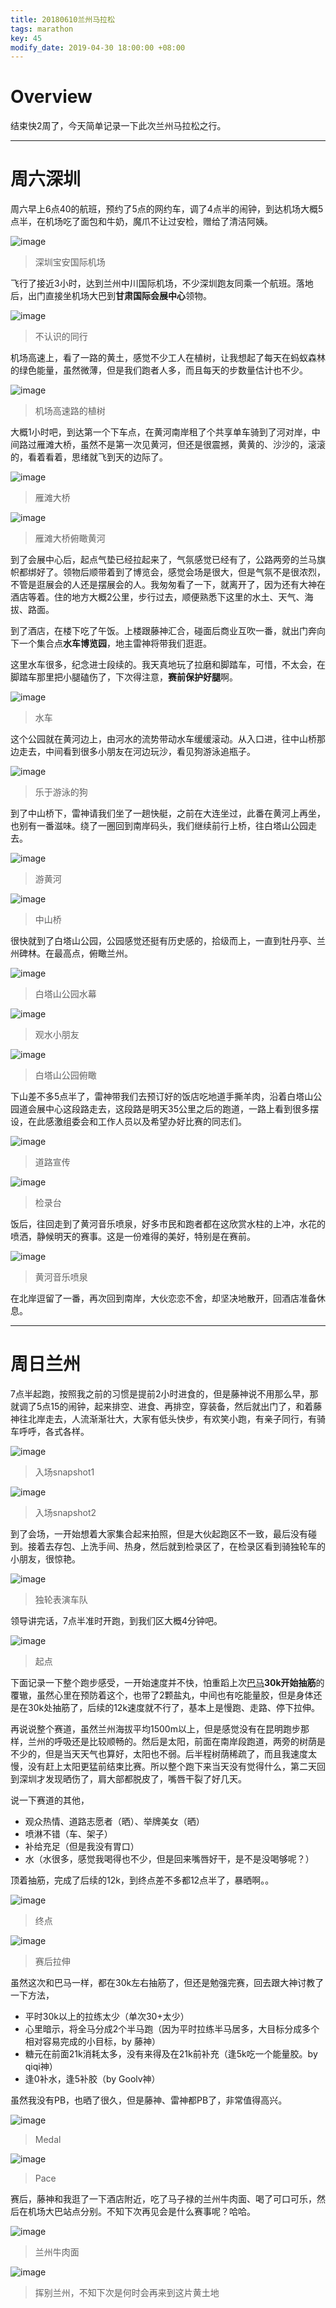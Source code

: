 ```yaml
---
title: 20180610兰州马拉松
tags: marathon
key: 45
modify_date: 2019-04-30 18:00:00 +08:00
---
```


# Overview
结束快2周了，今天简单记录一下此次兰州马拉松之行。

----
# 周六深圳
周六早上6点40的航班，预约了5点的网约车，调了4点半的闹钟，到达机场大概5点半，在机场吃了面包和牛奶，魔爪不让过安检，赠给了清洁阿姨。

![image](https://user-images.githubusercontent.com/8369671/80781327-89bd3f80-8ba4-11ea-9496-d3a5cded054f.png)
> 深圳宝安国际机场

飞行了接近3小时，达到兰州中川国际机场，不少深圳跑友同乘一个航班。落地后，出门直接坐机场大巴到**甘肃国际会展中心**领物。

![image](https://user-images.githubusercontent.com/8369671/80781352-98a3f200-8ba4-11ea-85a1-99e2e8e1c086.png)
> 不认识的同行

机场高速上，看了一路的黄土，感觉不少工人在植树，让我想起了每天在蚂蚁森林的绿色能量，虽然微薄，但是我们跑者人多，而且每天的步数量估计也不少。

![image](https://user-images.githubusercontent.com/8369671/80781360-9b9ee280-8ba4-11ea-83ca-79666a8bec24.png)
> 机场高速路的植树

大概1小时吧，到达第一个下车点，在黄河南岸租了个共享单车骑到了河对岸，中间路过雁滩大桥，虽然不是第一次见黄河，但还是很震撼，黄黄的、沙沙的，滚滚的，看着看着，思绪就飞到天的边际了。

![image](https://user-images.githubusercontent.com/8369671/80781362-9e013c80-8ba4-11ea-9f98-d491adde8fde.png)
> 雁滩大桥

![image](https://user-images.githubusercontent.com/8369671/80781364-a0fc2d00-8ba4-11ea-8f37-98d3ae49bfc1.png)
> 雁滩大桥俯瞰黄河

到了会展中心后，起点气垫已经拉起来了，气氛感觉已经有了，公路两旁的兰马旗帜都绑好了。领物后顺带着到了博览会，感觉会场是很大，但是气氛不是很浓烈，不管是逛展会的人还是摆展会的人。我匆匆看了一下，就离开了，因为还有大神在酒店等着。住的地方大概2公里，步行过去，顺便熟悉下这里的水土、天气、海拔、路面。

到了酒店，在楼下吃了午饭。上楼跟藤神汇合，碰面后商业互吹一番，就出门奔向下一个集合点**水车博览园**，地主雷神将带我们逛逛。

这里水车很多，纪念进士段续的。我天真地玩了拉磨和脚踏车，可惜，不太会，在脚踏车那里把小腿磕伤了，下次得注意，**赛前保护好腿**啊。

![image](https://user-images.githubusercontent.com/8369671/80781368-a2c5f080-8ba4-11ea-8509-662adf33472e.png)
> 水车

这个公园就在黄河边上，由河水的流势带动水车缓缓滚动。从入口进，往中山桥那边走去，中间看到很多小朋友在河边玩沙，看见狗游泳追瓶子。

![image](https://user-images.githubusercontent.com/8369671/80781369-a5c0e100-8ba4-11ea-9583-7963ab4e3a7d.png)
> 乐于游泳的狗

到了中山桥下，雷神请我们坐了一趟快艇，之前在大连坐过，此番在黄河上再坐，也别有一番滋味。绕了一圈回到南岸码头，我们继续前行上桥，往白塔山公园走去。

![image](https://user-images.githubusercontent.com/8369671/80781378-ab1e2b80-8ba4-11ea-866d-6350ec4d7d2d.png)
> 游黄河

![image](https://user-images.githubusercontent.com/8369671/80781381-ad808580-8ba4-11ea-928d-6743ffbdb2ee.png)
> 中山桥

很快就到了白塔山公园，公园感觉还挺有历史感的，拾级而上，一直到牡丹亭、兰州碑林。在最高点，俯瞰兰州。

![image](https://user-images.githubusercontent.com/8369671/80781373-a8bbd180-8ba4-11ea-9177-509ef0c0947b.png)
> 白塔山公园水幕

![image](https://user-images.githubusercontent.com/8369671/80781383-afe2df80-8ba4-11ea-9bed-b8b9da97e8a1.png)
> 观水小朋友

![image](https://user-images.githubusercontent.com/8369671/80781388-b3766680-8ba4-11ea-8184-35de0cd852dc.png)
> 白塔山公园俯瞰

下山差不多5点半了，雷神带我们去预订好的饭店吃地道手撕羊肉，沿着白塔山公园道会展中心这段路走去，这段路是明天35公里之后的跑道，一路上看到很多摆设，在此感激组委会和工作人员以及希望办好比赛的同志们。

![image](https://user-images.githubusercontent.com/8369671/80781390-b5402a00-8ba4-11ea-882c-f10bff6995da.png)
> 道路宣传

![image](https://user-images.githubusercontent.com/8369671/80781394-b7a28400-8ba4-11ea-9ead-fd0470d6eedf.png)
> 检录台

饭后，往回走到了黄河音乐喷泉，好多市民和跑者都在这欣赏水柱的上冲，水花的喷洒，静候明天的赛事。这是一份难得的美好，特别是在赛前。

![image](https://user-images.githubusercontent.com/8369671/80781398-ba04de00-8ba4-11ea-8a1a-457c05433fce.png)
> 黄河音乐喷泉

在北岸逗留了一番，再次回到南岸，大伙恋恋不舍，却坚决地散开，回酒店准备休息。

----
# 周日兰州
7点半起跑，按照我之前的习惯是提前2小时进食的，但是藤神说不用那么早，那就调了5点15的闹钟，起来排空、进食、再排空，穿装备，然后就出门了，和着藤神往北岸走去，人流渐渐壮大，大家有低头快步，有欢笑小跑，有亲子同行，有骑车呼呼，各式各样。

![image](https://user-images.githubusercontent.com/8369671/80781401-bcffce80-8ba4-11ea-9abf-b8423f41eb24.png)
> 入场snapshot1

![image](https://user-images.githubusercontent.com/8369671/80781405-bf622880-8ba4-11ea-8baa-ef1a5e756346.png)
> 入场snapshot2

到了会场，一开始想着大家集合起来拍照，但是大伙起跑区不一致，最后没有碰到。接着去存包、上洗手间、热身，然后就到检录区了，在检录区看到骑独轮车的小朋友，很惊艳。

![image](https://user-images.githubusercontent.com/8369671/80781407-c1c48280-8ba4-11ea-98b4-2f26f2c9b22d.png)
> 独轮表演车队

领导讲完话，7点半准时开跑，到我们区大概4分钟吧。

![image](https://user-images.githubusercontent.com/8369671/80781409-c426dc80-8ba4-11ea-8e9d-9de523a49526.png)
> 起点

下面记录一下整个跑步感受，一开始速度并不快，怕重蹈上次[巴马](https://www.jianshu.com/p/8b43140d435c)**30k开始抽筋**的覆辙，虽然心里在预防着这个，也带了2颗盐丸，中间也有吃能量胶，但是身体还是在30k处抽筋了，后续的12k速度就不行了，基本上是慢跑、走路、停下拉伸。

再说说整个赛道，虽然兰州海拔平均1500m以上，但是感觉没有在昆明跑步那样，兰州的呼吸还是比较顺畅的。然后是太阳，前面在南岸段跑道，两旁的树荫是不少的，但是当天天气也算好，太阳也不弱。后半程树荫稀疏了，而且我速度太慢，没有赶上太阳更猛前结束比赛。所以整个跑下来当天没有觉得什么，第二天回到深圳才发现晒伤了，肩大部都脱皮了，嘴唇干裂了好几天。

说一下赛道的其他，
- 观众热情、道路志愿者（晒）、举牌美女（晒）
- 喷淋不错（车、架子）
- 补给充足（但是我没有胃口）
- 水（水很多，感觉我喝得也不少，但是回来嘴唇好干，是不是没喝够呢？）

顶着抽筋，完成了后续的12k，到终点差不多都12点半了，暴晒啊。。

![image](https://user-images.githubusercontent.com/8369671/80781412-c6893680-8ba4-11ea-92c8-84f2971159c7.png)
> 终点

![image](https://user-images.githubusercontent.com/8369671/80781417-c8eb9080-8ba4-11ea-9893-ee8c75ae04b9.png)
> 赛后拉伸

虽然这次和巴马一样，都在30k左右抽筋了，但还是勉强完赛，回去跟大神讨教了一下方法，
- 平时30k以上的拉练太少（单次30+太少）
- 心里暗示，将全马分成2个半马跑（因为平时拉练半马居多，大目标分成多个相对容易完成的小目标，by 藤神）
- 糖元在前面21k消耗太多，没有来得及在21k前补充（逢5k吃一个能量胶。by qiqi神）
- 逢0补水，逢5补胶（by Goolv神）

虽然我没有PB，也晒了很久，但是藤神、雷神都PB了，非常值得高兴。

![image](https://user-images.githubusercontent.com/8369671/80781420-cbe68100-8ba4-11ea-8916-96bb0a22b6ab.png)
> Medal

![image](https://user-images.githubusercontent.com/8369671/80781423-cee17180-8ba4-11ea-8eb7-98c48369b829.png)
> Pace

赛后，藤神和我逛了一下酒店附近，吃了马子禄的兰州牛肉面、喝了可口可乐，然后在机场大巴站点分别。不知下次再见会是什么赛事呢？哈哈。

![image](https://user-images.githubusercontent.com/8369671/80781430-d274f880-8ba4-11ea-908c-ccdbd901af0c.png)
> 兰州牛肉面

![image](https://user-images.githubusercontent.com/8369671/80781432-d4d75280-8ba4-11ea-86fe-78d8ab374522.png)
> 挥别兰州，不知下次是何时会再来到这片黄土地
